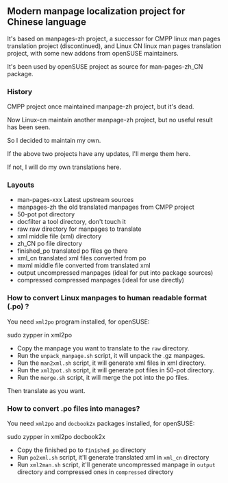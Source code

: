 ## Modern manpage localization project for Chinese language

It's based on manpages-zh project, a successor for CMPP linux man
pages translation project (discontinued), and Linux CN linux man
pages translation project, with some new addons from openSUSE
maintainers.

It's been used by openSUSE project as source for man-pages-zh_CN package.

### History

CMPP project once maintained manpage-zh project, but it's dead.

Now Linux-cn maintain another manpage-zh project, but no useful result has been seen.

So I decided to maintain my own.

If the above two projects have any updates, I'll merge them here.

If not, I will do my own translations here.

### Layouts

* man-pages-xxx Latest upstream sources
* manpages-zh the old translated manpages from CMPP project
* 50-pot pot directory
* docfilter a tool directory, don't touch it
* raw raw directory for manpages to translate
* xml middle file (xml) directory
* zh_CN po file directory
* finished_po translated po files go there
* xml_cn translated xml files converted from po
* mxml middle file converted from translated xml
* output uncompressed manpages (ideal for put into package sources)
* compressed compressed manpages (ideal for use directly)

### How to convert Linux manpages to human readable format (.po) ?

You need `xml2po` program installed, for openSUSE:

 sudo zypper in xml2po

* Copy the manpage you want to translate to the `raw` directory.
* Run the `unpack_manpage.sh` script, it will unpack the .gz manpages.
* Run the `man2xml.sh` script, it will generate xml files in xml directory.
* Run the `xml2pot.sh` script, it will generate pot files in 50-pot directory.
* Run the `merge.sh` script, it will merge the pot into the po files.

Then translate as you want.

### How to convert .po files into manages?

You need `xml2po` and `docbook2x` packages installed, for openSUSE:

 sudo zypper in xml2po docbook2x

* Copy the finished po to `finished_po` directory
* Run `po2xml.sh` script, it'll generate translated xml in `xml_cn` directory
* Run `xml2man.sh` script, it'll generate uncompressed manpage in `output` directory and compressed ones in `compressed` directory
